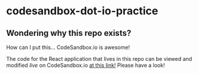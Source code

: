# codesandbox-dot-io-practice

## Wondering why this repo exists?

How can I put this... CodeSandbox.io is awesome!

The code for the React application that lives in this repo can be viewed and modified _live_ on CodeSandbox.io [at this link!](https://codesandbox.io/s/asa55-react-sandbox-fdv8h) Please have a look!
